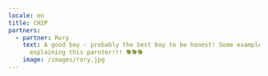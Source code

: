 ```yaml
---
locale: en
title: CHIP
partners:
  - partner: Rory
    text: A good boy - probably the best boy to be honest! Some example text
      explaining this parnter!!! 🐕🐕🐕
    image: /images/rory.jpg
---
```

